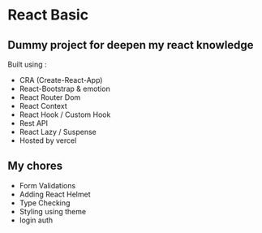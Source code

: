 # React Basic

## Dummy project for deepen my react knowledge

Built using :

- CRA (Create-React-App)
- React-Bootstrap & emotion
- React Router Dom
- React Context
- React Hook / Custom Hook
- Rest API
- React Lazy / Suspense
- Hosted by vercel

## My chores

- Form Validations
- Adding React Helmet
- Type Checking
- Styling using theme
- login auth

